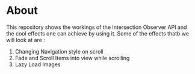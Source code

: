 # About

This repository shows the workings of the Intersection Observer API and the cool effects one can achieve by using it. Some of the effects thatb we will look at are :

1.  Changing Navigation style on scroll
2.  Fade and Scroll Items into view while scrolling
3.  Lazy Load Images
